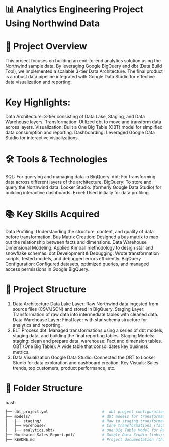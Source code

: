 # 📊 Analytics Engineering Project Using Northwind Data

# 🌟 Project Overview
This project focuses on building an end-to-end analytics solution using the Northwind sample data. By leveraging Google BigQuery and dbt (Data Build Tool), we implemented a scalable 3-tier Data Architecture. The final product is a robust data pipeline integrated with Google Data Studio for effective data visualization and reporting.

# Key Highlights:
Data Architecture: 3-tier consisting of Data Lake, Staging, and Data Warehouse layers.
Transformation: Utilized dbt to move and transform data across layers.
Visualization: Built a One Big Table (OBT) model for simplified data consumption and reporting.
Dashboarding: Leveraged Google Data Studio for interactive visualizations.

# 🛠️ Tools & Technologies
SQL: For querying and managing data in BigQuery.
dbt: For transforming data across different layers of the architecture.
BigQuery: To store and query the Northwind data.
Looker Studio: (formerly Google Data Studio) for building interactive dashboards.
Excel: Used initially for data profiling.

# 📚 Key Skills Acquired
Data Profiling: Understanding the structure, content, and quality of data before transformation.
Bus Matrix Creation: Designed a bus matrix to map out the relationship between facts and dimensions.
Data Warehouse Dimensional Modeling: Applied Kimball methodology to design star and snowflake schemas.
dbt Development & Debugging: Wrote transformation scripts, tested models, and debugged errors efficiently.
BigQuery Configuration: Configured datasets, optimized queries, and managed access permissions in Google BigQuery.

# 🚀 Project Structure
1. Data Architecture
Data Lake Layer: Raw Northwind data ingested from source files (CSV/JSON) and stored in BigQuery.
Staging Layer: Transformation of raw data into intermediate tables with cleaned data.
Data Warehouse Layer: Final layer with star schema structure for analytics and reporting.
2. ELT Process
dbt: Managed transformations using a series of dbt models, staging data, and building the final reporting tables.
Staging Models:
staging: clean and prepare data.
warehouse: Fact and dimension tables.
OBT (One Big Table): A wide table that consolidates key business metrics.
3. Data Visualization
Google Data Studio: Connected the OBT to Looker Studio for data exploration and dashboard creation.
Key Visuals: Sales trends, top customers, product performance, etc.

# 📂 Folder Structure
bash
```bash
├── dbt_project.yml                        #  dbt project configurations
├── models/                                # dbt models for transformations
│   ├── staging/                           # Raw to staging transformations
│   ├── warehouse/                         # Core transformations (fact & dimension tables)
│   ├── analytics.obt/                     # One Big Table Model for Reporting
├── Northwind_Sales_Report.pdf/            # Google Data Studio links/screenshots
├── README.md                              # Project documentation (this file)
```
